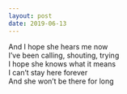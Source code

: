 ```yaml
---
layout: post
date: 2019-06-13
---
```


And I hope she hears me now  
I’ve been calling, shouting, trying  
I hope she knows what it means  
I can’t stay here forever  
And she won’t be there for long 
